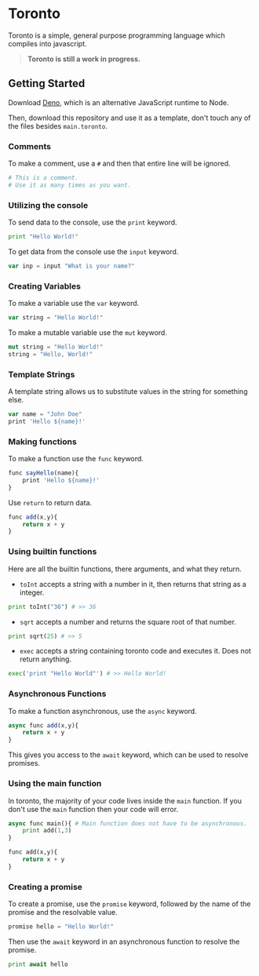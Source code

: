 # Toronto
Toronto is a simple, general purpose programming language which compiles into javascript.
> **Toronto is still a work in progress.**

## Getting Started
Download [Deno](https://deno.land/), which is an alternative JavaScript runtime to Node.

Then, download this repository and use it as a template, don't touch any of the files besides `main.toronto`.

### Comments
To make a comment, use a `#` and then that entire line will be ignored.
```python
# This is a comment.
# Use it as many times as you want.
```

### Utilizing the console
To send data to the console, use the `print` keyword.
```python
print "Hello World!"
```

To get data from the console use the `input` keyword.
```javascript
var inp = input "What is your name?"
```

### Creating Variables
To make a variable use the `var` keyword.
```javascript
var string = "Hello World!"
```

To make a mutable variable use the `mut` keyword.
```rust
mut string = "Hello World!"
string = "Hello, World!"
```

### Template Strings
A template string allows us to substitute values in the string for something else.
```javascript
var name = "John Doe"
print 'Hello ${name}!'
```

### Making functions
To make a function use the `func` keyword.
```javascript
func sayHello(name){
	print 'Hello ${name}!'
}
```

Use `return` to return data.
```javascript
func add(x,y){
	return x + y
}
```

### Using builtin functions
Here are all the builtin functions, there arguments, and what they return.
+ `toInt` accepts a string with a number in it, then returns that string as a integer.
```python
print toInt("36") # >> 36
```
+ `sqrt` accepts a number and returns the square root of that number.
```python
print sqrt(25) # >> 5
```
+ `exec` accepts a string containing toronto code and executes it. Does not return anything.
```python
exec('print "Hello World"') # >> Hello World!
```

### Asynchronous Functions
To make a function asynchronous, use the `async` keyword.
```javascript
async func add(x,y){
	return x + y
}
```

This gives you access to the `await` keyword, which can be used to resolve promises.

### Using the main function
In toronto, the majority of your code lives inside the `main` function.
If you don't use the `main` function then your code will error.
```python
async func main(){ # Main function does not have to be asynchronous.
	print add(1,3)
}

func add(x,y){
	return x + y
}
```

### Creating a promise
To create a promise, use the `promise` keyword, followed by the name of the promise and the resolvable value.
```javascript
promise hello = "Hello World!"
```

Then use the `await` keyword in an asynchronous function to resolve the promise.
```python
print await hello
```